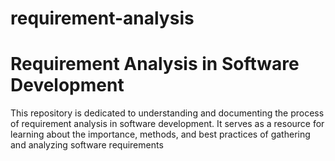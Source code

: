 # requirement-analysis
# Requirement Analysis in Software Development
This repository is dedicated to understanding and documenting the process of requirement analysis in software development. It serves as a resource for learning about the importance, methods, and best practices of gathering and analyzing software requirements
